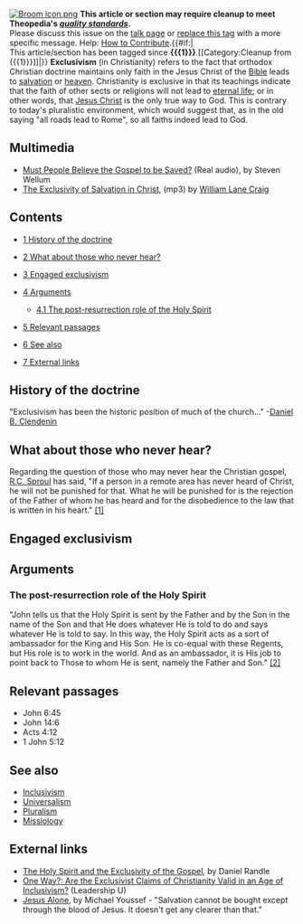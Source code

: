 [![Broom icon.png](images/thumb/9/90/Broom_icon.png/30px-Broom_icon.png.pagespeed.ce.3MDzK_R-j-.png)](http://www.theopedia.com/File:Broom_icon.png)
**This article or section may require cleanup to meet Theopedia's *[quality standards](http://www.theopedia.com/Theopedia:Writing_guide "Theopedia:Writing guide")*.**  
Please discuss this issue on the
[talk page](http://www.theopedia.com/Talk:Exclusivism "Talk:Exclusivism")
or [replace this tag](index.php?title=Exclusivism&action=edit) with
a more specific message. Help:
[How to Contribute](http://www.theopedia.com/Help:How_to_contribute "Help:How to contribute").{{\#if:|  
This article/section has been tagged since
**{{{1}}}**.[[Category:Cleanup from {{{1}}}]]|}}
**Exclusivism** (in Christianity) refers to the fact that orthodox
Christian doctrine maintains only faith in the Jesus Christ of the
[Bible](Bible "Bible") leads to [salvation](Salvation "Salvation")
or [heaven](Heaven "Heaven"). Christianity is exclusive in that its
teachings indicate that the faith of other sects or religions will
not lead to [eternal life](Eternal_life "Eternal life"); or in
other words, that [Jesus Christ](Jesus_Christ "Jesus Christ") is
the only true way to God. This is contrary to today's pluralistic
environment, which would suggest that, as in the old saying "all
roads lead to Rome", so all faiths indeed lead to God.


## Multimedia

-   [Must People Believe the Gospel to be Saved?](http://216.176.228.162:9037/ramgen/collconf2003/Wellum.rm)
    (Real audio), by Steven Wellum
-   [The Exclusivity of Salvation in Christ](http://www.euroleadershipresources.org/Media/Audio/William_Lane_Craig-Exclusivity_of_Salvation_through_Christ.mp3),
    (mp3) by
    [William Lane Craig](William_Lane_Craig "William Lane Craig")

## Contents

-   [1 History of the doctrine](#History_of_the_doctrine)
-   [2 What about those who never hear?](#What_about_those_who_never_hear.3F)
-   [3 Engaged exclusivism](#Engaged_exclusivism)
-   [4 Arguments](#Arguments)
    -   [4.1 The post-resurrection role of the Holy Spirit](#The_post-resurrection_role_of_the_Holy_Spirit)

-   [5 Relevant passages](#Relevant_passages)
-   [6 See also](#See_also)
-   [7 External links](#External_links)



## History of the doctrine

"Exclusivism has been the historic position of much of the
church..."
-[Daniel B. Clendenin](http://www.christourshepherd.org/DiscipleshipArticles/September/Way.htm)

## What about those who never hear?

Regarding the question of those who may never hear the Christian
gospel, [R.C. Sproul](R.C._Sproul "R.C. Sproul") has said, "If a
person in a remote area has never heard of Christ, he will not be
punished for that. What he will be punished for is the rejection of
the Father of whom he has heard and for the disobedience to the law
that is written in his heart."
[[1]](http://regions.ivcf.org/evangelism/2908#_ftnref23)

## Engaged exclusivism

## Arguments

### The post-resurrection role of the Holy Spirit

"John tells us that the Holy Spirit is sent by the Father and by
the Son in the name of the Son and that He does whatever He is told
to do and says whatever He is told to say. In this way, the Holy
Spirit acts as a sort of ambassador for the King and His Son. He is
co-equal with these Regents, but His role is to work in the world.
And as an ambassador, it is His job to point back to Those to whom
He is sent, namely the Father and Son."
[[2]](http://danielrandle.blogspot.com/2005/05/holy-spirit-and-exclusivity-of-gospel.html)
## Relevant passages

-   John 6:45
-   John 14:6
-   Acts 4:12
-   1 John 5:12

## See also

-   [Inclusivism](Inclusivism "Inclusivism")
-   [Universalism](Universalism "Universalism")
-   [Pluralism](Pluralism "Pluralism")
-   [Missiology](Missiology "Missiology")

## External links

-   [The Holy Spirit and the Exclusivity of the Gospel](http://danielrandle.blogspot.com/2005/05/holy-spirit-and-exclusivity-of-gospel.html),
    by Daniel Randle
-   [One Way?: Are the Exclusivist Claims of Christianity Valid in an Age of Inclusivism?](http://www.leaderu.com/focus/oneway.html)
    (Leadership U)
-   [Jesus Alone](http://www.beliefnet.com/story/173/story_17379.html),
    by Michael Youssef - "Salvation cannot be bought except through the
    blood of Jesus. It doesn't get any clearer than that."



